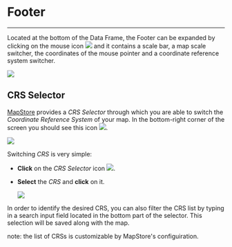 # Footer
********

Located at the bottom of the Data Frame, the Footer can be expanded by clicking on the mouse icon <img src="../img/mouse-icon.jpg" style="max-width:30px;" /> and it contains a scale bar, a map scale switcher, the coordinates of the mouse pointer and a coordinate reference system switcher.

<img src="../img/footer.png" />

CRS Selector
------------

[MapStore](https://mapstore2.geo-solutions.it/mapstore/#/) provides a *CRS Selector* through which you are able to switch the *Coordinate Reference System* of your map. In the bottom-right corner of the screen you should see this icon <img src="../img/crs_selector_icon.png" style="max-width:30px;" />.

<img src="../img/crs_selector.png" style="max-width:500px;" />

Switching *CRS* is very simple:

* **Click** on the *CRS Selector* icon <img src="../img/crs_selector_icon.png" style="max-width:30px;" />.

* **Select** the *CRS* and **click** on it.

    <img src="../img/CRS_selector.gif" />

In order to identify the desired CRS, you can also filter the CRS list by typing in a search input field located in the bottom part of the selector. This selection will be saved along with the map.

note: the list of CRSs is customizable by MapStore's configuiration.
